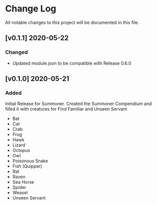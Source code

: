 # Change Log

All notable changes to this project will be documented in this file.

<!--
## [Unreleased]

### Added

### Changed

### Deprecated

### Removed

### Fixed

### Security
-->
## [v0.1.1] 2020-05-22
### Changed
* Updated module.json to be compatible with Release 0.6.0


## [v0.1.0] 2020-05-21
### Added
Initial Release for Summoner.  Created the Summoner Compendium and filled it with creatures for Find Familiar and Unseen Servant
* Bat
* Cat
* Crab
* Frog
* Hawk
* Lizard
* Octopus
* Owl
* Poisonous Snake
* Fish (Quipper)
* Rat
* Raven
* Sea Horse
* Spider
* Weasel
* Unseen Servant